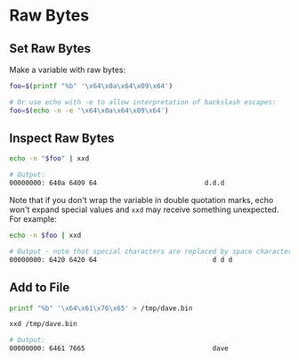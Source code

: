 # Raw Bytes

Set Raw Bytes
-------------

Make a variable with raw bytes:

```bash
foo=$(printf "%b" '\x64\x0a\x64\x09\x64')

# Or use echo with -e to allow interpretation of backslash escapes:
foo=$(echo -n -e '\x64\x0a\x64\x09\x64')
```

Inspect Raw Bytes
-----------------
```bash
echo -n "$foo" | xxd

# Output:
00000000: 640a 6409 64                           d.d.d
```

Note that if you don't wrap the variable in double quotation marks, echo won't expand special values and `xxd` may receive something unexpected. For example:

```bash
echo -n $foo | xxd                                                                                    │

# Output - note that special characters are replaced by space characters:
00000000: 6420 6420 64                             d d d
```
Add to File
-----------

```bash
printf "%b" '\x64\x61\x76\x65' > /tmp/dave.bin

xxd /tmp/dave.bin

# Output:
00000000: 6461 7665                                dave
```
